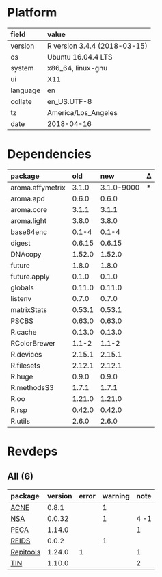# Platform

|field    |value                        |
|:--------|:----------------------------|
|version  |R version 3.4.4 (2018-03-15) |
|os       |Ubuntu 16.04.4 LTS           |
|system   |x86_64, linux-gnu            |
|ui       |X11                          |
|language |en                           |
|collate  |en_US.UTF-8                  |
|tz       |America/Los_Angeles          |
|date     |2018-04-16                   |

# Dependencies

|package          |old    |new        |Δ  |
|:----------------|:------|:----------|:--|
|aroma.affymetrix |3.1.0  |3.1.0-9000 |*  |
|aroma.apd        |0.6.0  |0.6.0      |   |
|aroma.core       |3.1.1  |3.1.1      |   |
|aroma.light      |3.8.0  |3.8.0      |   |
|base64enc        |0.1-4  |0.1-4      |   |
|digest           |0.6.15 |0.6.15     |   |
|DNAcopy          |1.52.0 |1.52.0     |   |
|future           |1.8.0  |1.8.0      |   |
|future.apply     |0.1.0  |0.1.0      |   |
|globals          |0.11.0 |0.11.0     |   |
|listenv          |0.7.0  |0.7.0      |   |
|matrixStats      |0.53.1 |0.53.1     |   |
|PSCBS            |0.63.0 |0.63.0     |   |
|R.cache          |0.13.0 |0.13.0     |   |
|RColorBrewer     |1.1-2  |1.1-2      |   |
|R.devices        |2.15.1 |2.15.1     |   |
|R.filesets       |2.12.1 |2.12.1     |   |
|R.huge           |0.9.0  |0.9.0      |   |
|R.methodsS3      |1.7.1  |1.7.1      |   |
|R.oo             |1.21.0 |1.21.0     |   |
|R.rsp            |0.42.0 |0.42.0     |   |
|R.utils          |2.6.0  |2.6.0      |   |

# Revdeps

## All (6)

|package                            |version |error |warning |note |
|:----------------------------------|:-------|:-----|:-------|:----|
|[ACNE](problems.md#acne)           |0.8.1   |      |1       |     |
|[NSA](problems.md#nsa)             |0.0.32  |      |1       |4 -1 |
|[PECA](problems.md#peca)           |1.14.0  |      |        |1    |
|[REIDS](problems.md#reids)         |0.0.2   |      |1       |     |
|[Repitools](problems.md#repitools) |1.24.0  |1     |        |1    |
|[TIN](problems.md#tin)             |1.10.0  |      |        |2    |

